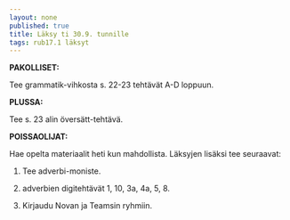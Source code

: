 ```yaml
---
layout: none
published: true
title: Läksy ti 30.9. tunnille
tags: rub17.1 läksyt
---
```

**PAKOLLISET:**

Tee grammatik-vihkosta s. 22-23 tehtävät A-D loppuun.

**PLUSSA:**

Tee s. 23 alin översätt-tehtävä. 

**POISSAOLIJAT:**

Hae opelta materiaalit heti kun mahdollista. Läksyjen lisäksi tee seuraavat:

1. Tee adverbi-moniste.

2. adverbien digitehtävät 1, 10, 3a, 4a, 5, 8. 

3. Kirjaudu Novan ja Teamsin ryhmiin.
